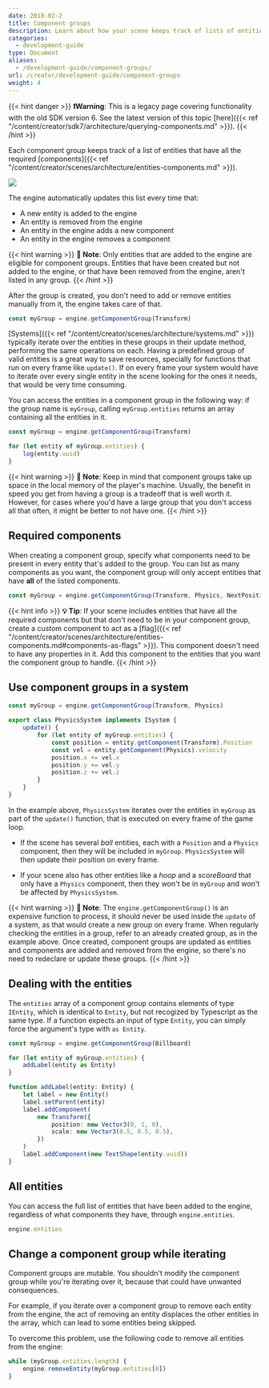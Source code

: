 ```yaml
---
date: 2018-02-2
title: Component groups
description: Learn about how your scene keeps track of lists of entities that have components in common to make updating them easier.
categories:
  - development-guide
type: Document
aliases:
  - /development-guide/component-groups/
url: /creator/development-guide/component-groups
weight: 4
---
```


{{< hint danger >}}
**❗Warning**: This is a legacy page covering functionality with the old SDK version 6. See the latest version of this topic [here]({{< ref "/content/creator/sdk7/architecture/querying-components.md" >}}).
{{< /hint >}}

Each component group keeps track of a list of entities that have all the required [components]({{< ref "/content/creator/scenes/architecture/entities-components.md" >}}).

![](/images/media/ecs-big-picture-w-compgroup.png)

The engine automatically updates this list every time that:

- A new entity is added to the engine
- An entity is removed from the engine
- An entity in the engine adds a new component
- An entity in the engine removes a component

{{< hint warning >}}
**📔 Note**: Only entities that are added to the engine are eligible for component groups. Entities that have been created but not added to the engine, or that have been removed from the engine, aren't listed in any group.
{{< /hint >}}

After the group is created, you don't need to add or remove entities manually from it, the engine takes care of that.

```ts
const myGroup = engine.getComponentGroup(Transform)
```

[Systems]({{< ref "/content/creator/scenes/architecture/systems.md" >}}) typically iterate over the entities in these groups in their update method, performing the same operations on each. Having a predefined group of valid entities is a great way to save resources, specially for functions that run on every frame like `update()`. If on every frame your system would have to iterate over every single entity in the scene looking for the ones it needs, that would be very time consuming.

You can access the entities in a component group in the following way: if the group name is `myGroup`, calling `myGroup.entities` returns an array containing all the entities in it.

```ts
const myGroup = engine.getComponentGroup(Transform)

for (let entity of myGroup.entities) {
	log(entity.uuid)
}
```

{{< hint warning >}}
**📔 Note**: Keep in mind that component groups take up space in the local memory of the player's machine. Usually, the benefit in speed you get from having a group is a tradeoff that is well worth it. However, for cases where you'd have a large group that you don't access all that often, it might be better to not have one.
{{< /hint >}}

## Required components

When creating a component group, specify what components need to be present in every entity that's added to the group. You can list as many components as you want, the component group will only accept entities that have **all** of the listed components.

```ts
const myGroup = engine.getComponentGroup(Transform, Physics, NextPosition)
```

{{< hint info >}}
**💡 Tip**: If your scene includes entities that have all the required components but that don't need to be in your component group, create a custom component to act as a [flag]({{< ref "/content/creator/scenes/architecture/entities-components.md#components-as-flags" >}}). This component doesn't need to have any properties in it. Add this component to the entities that you want the component group to handle.
{{< /hint >}}

## Use component groups in a system

```ts
const myGroup = engine.getComponentGroup(Transform, Physics)

export class PhysicsSystem implements ISystem {
	update() {
		for (let entity of myGroup.entities) {
			const position = entity.getComponent(Transform).Position
			const vel = entity.getComponent(Physics).velocity
			position.x += vel.x
			position.y += vel.y
			position.z += vel.z
		}
	}
}
```

In the example above, `PhysicsSystem` iterates over the entities in `myGroup` as part of the `update()` function, that is executed on every frame of the game loop.

- If the scene has several _ball_ entities, each with a `Position` and a `Physics` component, then they will be included in `myGroup`. `PhysicsSystem` will then update their position on every frame.

- If your scene also has other entities like a _hoop_ and a _scoreBoard_ that only have a `Physics` component, then they won't be in `myGroup` and won't be affected by `PhysicsSystem`.

{{< hint warning >}}
**📔 Note**: The `engine.getComponentGroup()` is an expensive function to process, it should never be used inside the `update` of a system, as that would create a new group on every frame. When regularly checking the entities in a group, refer to an already created group, as in the example above. Once created, component groups are updated as entities and components are added and removed from the engine, so there's no need to redeclare or update these groups.
{{< /hint >}}

## Dealing with the entities

The `entities` array of a component group contains elements of type `IEntity`, which is identical to `Entity`, but not recogized by Typescript as the same type. If a function expects an input of type `Entity`, you can simply force the argument's type with `as Entity`.

```ts
const myGroup = engine.getComponentGroup(Billboard)

for (let entity of myGroup.entities) {
	addLabel(entity as Entity)
}

function addLabel(entity: Entity) {
	let label = new Entity()
	label.setParent(entity)
	label.addComponent(
		new Transform({
			position: new Vector3(0, 1, 0),
			scale: new Vector3(0.5, 0.5, 0.5),
		})
	)
	label.addComponent(new TextShape(entity.uuid))
}
```

## All entities

You can access the full list of entities that have been added to the engine, regardless of what components they have, through `engine.entities`.

```ts
engine.entities
```

## Change a component group while iterating

Component groups are mutable. You shouldn't modify the component group while you're iterating over it, because that could have unwanted consequences.

For example, if you iterate over a component group to remove each entity from the engine, the act of removing an entity displaces the other entities in the array, which can lead to some entities being skipped.

To overcome this problem, use the following code to remove all entities from the engine:

```ts
while (myGroup.entities.length) {
	engine.removeEntity(myGroup.entities[0])
}
```
